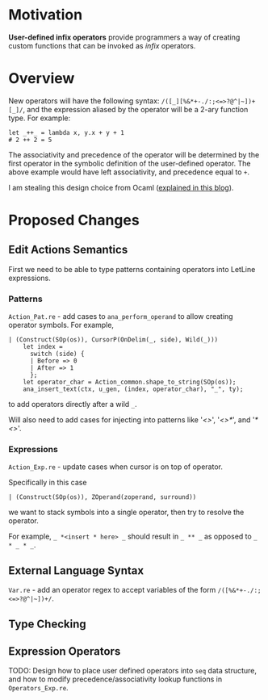 
[TODO: type equivalence, type variable, cursor inspector and pretty printer]: # 

# Motivation

**User-defined infix operators** provide programmers a way of creating custom functions that can be invoked as *infix* operators.   

# Overview
New operators will have the following syntax: `/([_][%&*+-./:;<=>?@^|~])+[_]/`, and the expression aliased by the operator will be a 2-ary function type. For example:
```
let _++_ = lambda x, y.x + y + 1
# 2 ++ 2 = 5 
```

The associativity and precedence of the operator will be determined by the first operator in the symbolic definition of the user-defined operator. The above example would have left associativity, and precedence equal to `+`. 

I am stealing this design choice from Ocaml ([explained in this blog](https://haifengl.wordpress.com/2014/07/02/ocaml-functions/)).

# Proposed Changes
## Edit Actions Semantics
First we need to be able to type patterns containing operators into LetLine expressions.

### Patterns
`Action_Pat.re` - add cases to `ana_perform_operand` to allow creating operator symbols. For example,
```
| (Construct(SOp(os)), CursorP(OnDelim(_, side), Wild(_)))
    let index =
      switch (side) {
      | Before => 0
      | After => 1
      };
    let operator_char = Action_common.shape_to_string(SOp(os));
    ana_insert_text(ctx, u_gen, (index, operator_char), "_", ty);
```
to add operators directly after a wild `_`.

Will also need to add cases for injecting into patterns like '_<>_', '_<>*_', and '_*<>_'.

### Expressions
`Action_Exp.re` - update cases when cursor is on top of operator. 

Specifically in this case
```
| (Construct(SOp(os)), ZOperand(zoperand, surround))
```
we want to stack symbols into a single operator, then try to resolve the operator. 

For example, `_ *<insert * here> _` should result in `_ ** _` as opposed to `_ * _ * _`.

## External Language Syntax
`Var.re` - add an operator regex to accept variables of the form `/([%&*+-./:;<=>?@^|~])+/`.

## Type Checking


## Expression Operators
TODO: Design how to place user defined operators into `seq` data structure, and how to modify precedence/associativity lookup functions in `Operators_Exp.re`. 
